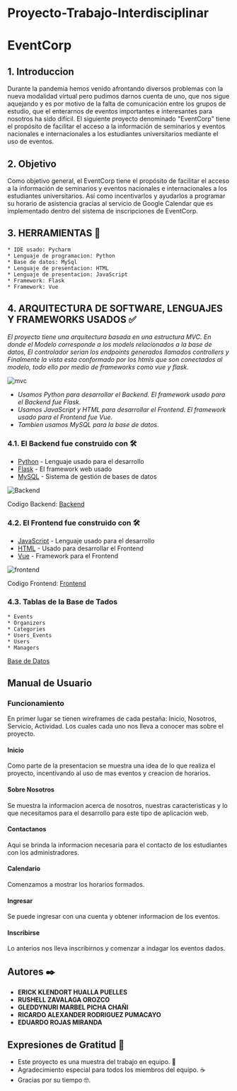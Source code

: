 # Proyecto-Trabajo-Interdisciplinar

# EventCorp
## 1. Introduccion

Durante la pandemia hemos venido afrontando diversos problemas con la nueva modalidad virtual pero pudimos darnos cuenta de uno, que nos sigue aquejando y es por motivo de la falta de comunicación entre los grupos de estudio, que el enterarnos de eventos importantes e interesantes para nosotros ha sido difícil.
El siguiente proyecto denominado "EventCorp" tiene el propósito de facilitar el acceso a la información de seminarios y eventos nacionales e internacionales a los estudiantes universitarios mediante el uso
de eventos.

## 2. Objetivo
Como objetivo general, el EventCorp tiene el propósito de facilitar el acceso a la información de seminarios y eventos nacionales e internacionales a los estudiantes universitarios. Así como incentivarlos y ayudarlos a programar su horario de asistencia gracias al servicio de Google Calendar que es implementado dentro del sistema de inscripciones de EventCorp.


## 3. HERRAMIENTAS 🚀

    * IDE usado: Pycharm
    * Lenguaje de programacion: Python
    * Base de datos: MySql
    * Lenguaje de presentacion: HTML
    * Lenguaje de presentacion: JavaScript
    * Framework: Flask
    * Framework: Vue

## 4. ARQUITECTURA DE SOFTWARE, LENGUAJES Y FRAMEWORKS USADOS ✅
_El proyecto tiene una arquitectura basada en una estructura MVC. En donde el Modelo corresponde a los models relacionados a la base de datos, El controlador serian los endpoints generados llamados controllers y Finalmente la vista esta conformado por los htmls que son conectados al modelo, todo ello por medio de frameworks como vue y flask._

![mvc](https://user-images.githubusercontent.com/83198652/128783108-97b9af4f-b6ce-4cd3-ada8-adcae9b497ce.png)

* _Usamos Python para desarrollar el Backend. El framework usado para el Backend fue Flask._
* _Usamos JavaScript y HTML para desarrollar el Frontend. El framework usado para el Frontend fue Vue._
* _Tambien usamos MySQL para la base de datos_.

### 4.1. El Backend fue construido con 🛠️

* [Python](https://www.python.org/) - Lenguaje usado para el desarrollo
* [Flask](https://flask.palletsprojects.com/en/2.0.x/) - El framework web usado
* [MySQL](https://www.mysql.com/) - Sistema de gestión de bases de datos

![Backend](https://user-images.githubusercontent.com/83198652/128778278-0ae5b7c2-4c7c-4d21-8292-e462ccd4b6a1.png)

Codigo Backend: [Backend](https://github.com/ehuallap/EventCorp_Project/tree/main/EVENT_CORP/DataBase_Managment/backend)

### 4.2. El Frontend fue construido con 🛠️

* [JavaScript](https://www.w3schools.com/js/default.asp) - Lenguaje usado para el desarrollo
* [HTML](https://www.w3schools.com/html/default.asp) - Usado para desarrollar el Frontend
* [Vue](https://v3.vuejs.org/guide/introduction.html) - Framework para el Frontend

![frontend](https://user-images.githubusercontent.com/83198652/128801485-18c2b915-7717-4531-a937-a255dd6d8953.png)

Codigo Frontend: [Frontend](https://github.com/ehuallap/EventCorp_Project/tree/main/EVENT_CORP/DataBase_Managment/frontend)

### 4.3. Tablas de la Base de Tados
	* Events
	* Organizers
	* Categories
	* Users_Events
	* Users
	* Managers
[Base de Datos](https://github.com/ehuallap/EventCorp_Project/tree/main/EVENT_CORP/EventCorp_ScriptsMySQL)

## Manual de Usuario
### Funcionamiento
En primer lugar se tienen wireframes de cada pestaña: Inicio, Nosotros, Servicio, Actividad.
Los cuales cada uno nos lleva a conocer mas sobre el proyecto.
#### Inicio
Como parte de la presentacion se muestra una idea de lo que realiza el proyecto, incentivando al uso de mas eventos y creacion de horarios.

#### Sobre Nosotros
Se muestra la informacion acerca de nosotros, nuestras caracteristicas y lo que necesitamos para el desarrollo para este tipo de aplicacion web.

#### Contactanos
Aqui se brinda la informacion necesaria para el contacto de los estudiantes con los administradores.

#### Calendario
Comenzamos a mostrar los horarios formados.

#### Ingresar
Se puede ingresar con una cuenta y obtener informacion de los eventos.

#### Inscribirse
Lo anterios nos lleva inscribirnos y comenzar a indagar los eventos dados.

## Autores ✒️

* **ERICK KLENDORT HUALLA PUELLES** 
* **RUSHELL ZAVALAGA OROZCO** 
* **GLEDDYNURI MARBEL PICHA CHAÑI** 
* **RICARDO ALEXANDER RODRIGUEZ PUMACAYO**
* **EDUARDO ROJAS MIRANDA**

## Expresiones de Gratitud 🎁

* Este proyecto es una muestra del trabajo en equipo. 📢
* Agradecimiento especial para todos los miembros del equipo. ☕
* Gracias por su tiempo 🤓.

